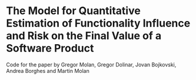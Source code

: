 # The Model for Quantitative Estimation of Functionality Influence and Risk on the Final Value of a Software Product
Code for the paper by Gregor Molan, Gregor Dolinar, Jovan Bojkovski, Andrea Borghes and Martin Molan
